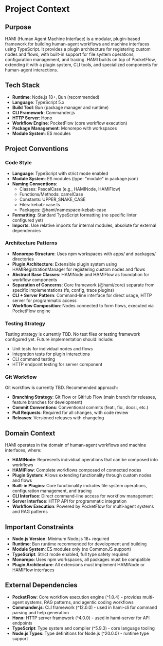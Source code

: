 # Project Context

## Purpose
HAMI (Human Agent Machine Interface) is a modular, plugin-based framework for building human-agent workflows and machine interfaces using TypeScript. It provides a plugin architecture for registering custom nodes and flows, with built-in support for file system operations, configuration management, and tracing. HAMI builds on top of PocketFlow, extending it with a plugin system, CLI tools, and specialized components for human-agent interactions.

## Tech Stack
- **Runtime**: Node.js 18+, Bun (recommended)
- **Language**: TypeScript 5.x
- **Build Tool**: Bun (package manager and runtime)
- **CLI Framework**: Commander.js
- **HTTP Server**: Hono
- **Workflow Engine**: PocketFlow (core workflow execution)
- **Package Management**: Monorepo with workspaces
- **Module System**: ES modules

## Project Conventions

### Code Style
- **Language**: TypeScript with strict mode enabled
- **Module System**: ES modules (type: "module" in package.json)
- **Naming Conventions**:
  - Classes: PascalCase (e.g., HAMINode, HAMIFlow)
  - Functions/Methods: camelCase
  - Constants: UPPER_SNAKE_CASE
  - Files: kebab-case.ts
  - Packages: @hami/namespace-kebab-case
- **Formatting**: Standard TypeScript formatting (no specific linter configured yet)
- **Imports**: Use relative imports for internal modules, absolute for external dependencies

### Architecture Patterns
- **Monorepo Structure**: Uses npm workspaces with apps/ and packages/ directories
- **Plugin Architecture**: Extensible plugin system using HAMIRegistrationManager for registering custom nodes and flows
- **Abstract Base Classes**: HAMINode and HAMIFlow as foundation for workflow components
- **Separation of Concerns**: Core framework (@hami/core) separate from specific implementations (fs, config, trace plugins)
- **CLI + Server Pattern**: Command-line interface for direct usage, HTTP server for programmatic access
- **Workflow Composition**: Nodes connected to form flows, executed via PocketFlow engine

### Testing Strategy
Testing strategy is currently TBD. No test files or testing framework configured yet. Future implementation should include:
- Unit tests for individual nodes and flows
- Integration tests for plugin interactions
- CLI command testing
- HTTP endpoint testing for server component

### Git Workflow
Git workflow is currently TBD. Recommended approach:
- **Branching Strategy**: Git Flow or GitHub Flow (main branch for releases, feature branches for development)
- **Commit Conventions**: Conventional commits (feat:, fix:, docs:, etc.)
- **Pull Requests**: Required for all changes, with code review
- **Releases**: Versioned releases with changelog

## Domain Context
HAMI operates in the domain of human-agent workflows and machine interfaces, where:
- **HAMINode**: Represents individual operations that can be composed into workflows
- **HAMIFlow**: Complete workflows composed of connected nodes
- **Plugin System**: Allows extending functionality through custom nodes and flows
- **Built-in Plugins**: Core functionality includes file system operations, configuration management, and tracing
- **CLI Interface**: Direct command-line access for workflow management
- **Server Interface**: HTTP API for programmatic integration
- **Workflow Execution**: Powered by PocketFlow for multi-agent systems and RAG patterns

## Important Constraints
- **Node.js Version**: Minimum Node.js 18+ required
- **Runtime**: Bun runtime recommended for development and building
- **Module System**: ES modules only (no CommonJS support)
- **TypeScript**: Strict mode enabled, full type safety required
- **Monorepo**: Uses npm workspaces, all packages must be compatible
- **Plugin Architecture**: All extensions must implement HAMINode or HAMIFlow interfaces

## External Dependencies
- **PocketFlow**: Core workflow execution engine (^1.0.4) - provides multi-agent systems, RAG patterns, and agentic coding workflows
- **Commander.js**: CLI framework (^12.0.0) - used in hami-cli for command parsing and help generation
- **Hono**: HTTP server framework (^4.0.0) - used in hami-server for API endpoints
- **TypeScript**: Type system and compiler (^5.9.3) - core language tooling
- **Node.js Types**: Type definitions for Node.js (^20.0.0) - runtime type support
